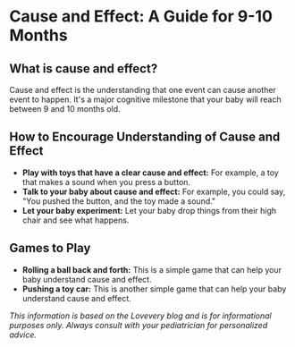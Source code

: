 # Cause and Effect: A Guide for 9-10 Months

## What is cause and effect?

Cause and effect is the understanding that one event can cause another event to happen. It's a major cognitive milestone that your baby will reach between 9 and 10 months old.

## How to Encourage Understanding of Cause and Effect

*   **Play with toys that have a clear cause and effect:** For example, a toy that makes a sound when you press a button.
*   **Talk to your baby about cause and effect:** For example, you could say, "You pushed the button, and the toy made a sound."
*   **Let your baby experiment:** Let your baby drop things from their high chair and see what happens.

## Games to Play

*   **Rolling a ball back and forth:** This is a simple game that can help your baby understand cause and effect.
*   **Pushing a toy car:** This is another simple game that can help your baby understand cause and effect.

*This information is based on the Lovevery blog and is for informational purposes only. Always consult with your pediatrician for personalized advice.*
